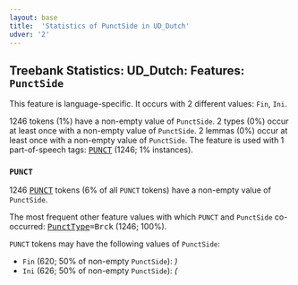 ```yaml
---
layout: base
title:  'Statistics of PunctSide in UD_Dutch'
udver: '2'
---
```


## Treebank Statistics: UD_Dutch: Features: `PunctSide`

This feature is language-specific.
It occurs with 2 different values: `Fin`, `Ini`.

1246 tokens (1%) have a non-empty value of `PunctSide`.
2 types (0%) occur at least once with a non-empty value of `PunctSide`.
2 lemmas (0%) occur at least once with a non-empty value of `PunctSide`.
The feature is used with 1 part-of-speech tags: <tt><a href="nl-pos-PUNCT.html">PUNCT</a></tt> (1246; 1% instances).

### `PUNCT`

1246 <tt><a href="nl-pos-PUNCT.html">PUNCT</a></tt> tokens (6% of all `PUNCT` tokens) have a non-empty value of `PunctSide`.

The most frequent other feature values with which `PUNCT` and `PunctSide` co-occurred: <tt><a href="nl-feat-PunctType.html">PunctType</a></tt><tt>=Brck</tt> (1246; 100%).

`PUNCT` tokens may have the following values of `PunctSide`:

* `Fin` (620; 50% of non-empty `PunctSide`): <em>)</em>
* `Ini` (626; 50% of non-empty `PunctSide`): <em>(</em>

